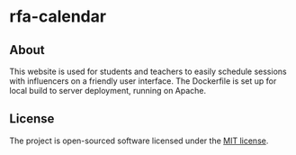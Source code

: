 # rfa-calendar

## About

This website is used for students and teachers to easily schedule sessions with influencers on a friendly user interface. The Dockerfile is set up for local build to server deployment, running on Apache.

## License

The project is open-sourced software licensed under the [MIT license](https://opensource.org/licenses/MIT).
